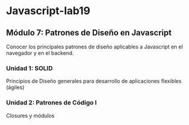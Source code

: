 # Javascript-lab19

## Módulo 7: Patrones de Diseño en Javascript
Conocer los principales patrones de diseño aplicables a Javascript en el navegador y en el backend.

### Unidad 1: SOLID

Principios de Diseño generales para desarrollo de aplicaciones flexibles (ágiles)

### Unidad 2: Patrones de Código I

Closures y módulos
